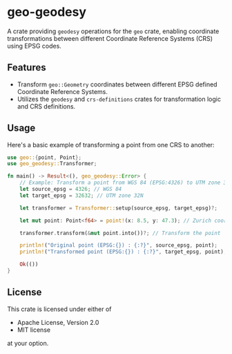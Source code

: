 # geo-geodesy

A crate providing `geodesy` operations for the `geo` crate, enabling coordinate transformations between different Coordinate Reference Systems (CRS) using EPSG codes.

## Features

- Transform `geo::Geometry` coordinates between different EPSG defined Coordinate Reference Systems.
- Utilizes the `geodesy` and `crs-definitions` crates for transformation logic and CRS definitions.

## Usage

Here's a basic example of transforming a point from one CRS to another:

```rust
use geo::{point, Point};
use geo_geodesy::Transformer;

fn main() -> Result<(), geo_geodesy::Error> {
    // Example: Transform a point from WGS 84 (EPSG:4326) to UTM zone 32N (EPSG:32632)
    let source_epsg = 4326; // WGS 84
    let target_epsg = 32632; // UTM zone 32N

    let transformer = Transformer::setup(source_epsg, target_epsg)?;

    let mut point: Point<f64> = point!(x: 8.5, y: 47.3); // Zurich coordinates in WGS 84

    transformer.transform(&mut point.into())?; // Transform the point

    println!("Original point (EPSG:{}) : {:?}", source_epsg, point);
    println!("Transformed point (EPSG:{}) : {:?}", target_epsg, point);

    Ok(())
}
```

## License

This crate is licensed under either of

- Apache License, Version 2.0
- MIT license

at your option.
